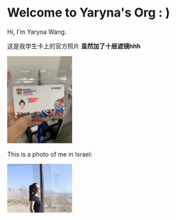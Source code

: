 # Welcome to Yaryna's Org : )

Hi, I'm Yaryna Wang.

这是我学生卡上的官方照片 **虽然加了十层滤镜hhh**

<img src="assets/my-student-card.jpg" alt="my-student-card" width="30%" />

This is a photo of me in Israel:

<img src="assets/in-Israel.jpg" alt="in-Israel" width="30%" />
